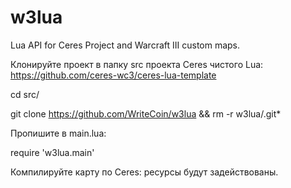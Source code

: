 # w3lua
Lua API for Ceres Project and Warcraft III custom maps.



Клонируйте проект в папку src проекта Ceres чистого Lua: https://github.com/ceres-wc3/ceres-lua-template

cd src/

git clone https://github.com/WriteCoin/w3lua && rm -r w3lua/.git*



Пропишите в main.lua:

require 'w3lua.main'

Компилируйте карту по Ceres: ресурсы будут задействованы.
